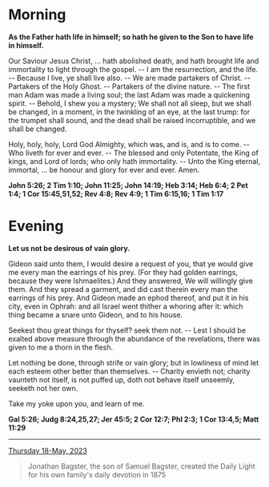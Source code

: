 # Morning

**As the Father hath life in himself; so hath he given to the Son to have life in himself.**
 
Our Saviour Jesus Christ, ... hath abolished death, and hath brought life and immortality to light through the gospel. -- I am the resurrection, and the life. -- Because I live, ye shall live also. -- We are made partakers of Christ. -- Partakers of the Holy Ghost. -- Partakers of the divine nature. -- The first man Adam was made a living soul; the last Adam was made a quickening spirit. -- Behold, I shew you a mystery; We shall not all sleep, but we shall be changed, in a moment, in the twinkling of an eye, at the last trump: for the trumpet shall sound, and the dead shall be raised incorruptible, and we shall be changed.
 
Holy, holy, holy, Lord God Almighty, which was, and is, and is to come. -- Who liveth for ever and ever. -- The blessed and only Potentate, the King of kings, and Lord of lords; who only hath immortality. -- Unto the King eternal, immortal, ... be honour and glory for ever and ever. Amen.  

**John 5:26; 2 Tim 1:10; John 11:25; John 14:19; Heb 3:14; Heb 6:4; 2 Pet 1:4; 1 Cor 15:45,51,52; Rev 4:8; Rev 4:9; 1 Tim 6:15,16; 1 Tim 1:17**

# Evening

**Let us not be desirous of vain glory.**
 
Gideon said unto them, I would desire a request of you, that ye would give me every man the earrings of his prey. (For they had golden earrings, because they were Ishmaelites.) And they answered, We will willingly give them. And they spread a garment, and did cast therein every man the earrings of his prey. And Gideon made an ephod thereof, and put it in his city, even in Ophrah: and all Israel went thither a whoring after it: which thing became a snare unto Gideon, and to his house.
 
Seekest thou great things for thyself? seek them not. -- Lest I should be exalted above measure through the abundance of the revelations, there was given to me a thorn in the flesh.
 
Let nothing be done, through strife or vain glory; but in lowliness of mind let each esteem other better than themselves. -- Charity envieth not; charity vaunteth not itself, is not puffed up, doth not behave itself unseemly, seeketh not her own.
 
Take my yoke upon you, and learn of me.  

**Gal 5:26; Judg 8:24,25,27; Jer 45:5; 2 Cor 12:7; Phl 2:3; 1 Cor 13:4,5; Matt 11:29**

---

[Thursday 18-May, 2023](https://t.me/s/daily_light)

> Jonathan Bagster, the son of Samuel Bagster, created the Daily Light for his own family's daily devotion in 1875


